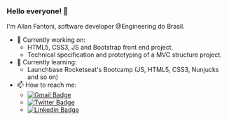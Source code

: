 ### Hello everyone! 👋

I'm Allan Fantoni, software developer @Engineering do Brasil.

- 🔭 Currently working on:
  * HTML5, CSS3, JS and Bootstrap front end project.
  * Technical specification and prototyping of a MVC structure project.
- 🌱 Currently learning:
  * Launchbase Rocketseat's Bootcamp (JS, HTML5, CSS3, Nunjucks and so on)
- 📫 How to reach me: 
  * [![Gmail Badge](https://img.shields.io/badge/-allan.fantoni@gmail.com-c14438?style=flat-square&logo=Gmail&logoColor=white&link=mailto:allan.fantoni@gmail.com)](mailto:allan.fantoni@gmail.com)
  * [![Twitter Badge](https://img.shields.io/badge/-Allan%20Fantoni-04BF58?style=flat-square&logo=Twitter&logoColor=white&link=https://twitter.com/allan_fantoni)](https://twitter.com/allan_fantoni)
  * [![Linkedin Badge](https://img.shields.io/badge/-Allan%20Fantoni-blue?style=flat-square&logo=Linkedin&logoColor=white&link=https://www.linkedin.com/in/allanfantoni/)](https://www.linkedin.com/in/allanfantoni/)
